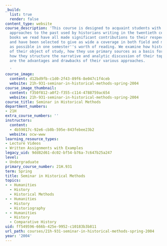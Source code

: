 ```yaml
---
_build:
  list: true
  render: false
content_type: website
course_description: 'This course is designed to acquaint students with a variety of
  approaches to the past used by historians writing in the twentieth century. The
  books we read have all made significant contributions to their respective sub-fields
  and have been selected to give as wide a coverage in both field and methodology
  as possible in one semester''s worth of reading. We examine how historians conceive
  of their object of study, how they use primary sources as a basis for their accounts,
  how they structure the narrative and analytic discussion of their topic, and what
  are the advantages and drawbacks of their various approaches.

  '
course_image:
  content: d12bd9fb-c1d0-2f43-89f6-8e047c1f4ceb
  website: 21h-931-seminar-in-historical-methods-spring-2004
course_image_thumbnail:
  content: f350f812-a0f2-f355-c114-4788759ac654
  website: 21h-931-seminar-in-historical-methods-spring-2004
course_title: Seminar in Historical Methods
department_numbers:
- 21H
extra_course_numbers: ''
instructors:
  content:
  - 4b59017c-92e6-cb8b-595e-843febee23b2
  website: ocw-www
learning_resource_types:
- Lecture Videos
- Written Assignments with Examples
legacy_uid: 9dd82d61-dc02-bf54-b76a-7c647b25a247
level:
- Undergraduate
primary_course_number: 21H.931
term: Spring
title: Seminar in Historical Methods
topics:
- - Humanities
  - History
  - Historical Methods
- - Humanities
  - History
  - Historiography
- - Humanities
  - History
  - Comparative History
uid: ff549596-666b-425e-9952-c10183b3b811
url_path: courses/21h-931-seminar-in-historical-methods-spring-2004
year: '2004'
---
```

